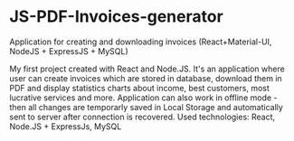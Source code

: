 # JS-PDF-Invoices-generator
Application for creating and downloading invoices (React+Material-UI, NodeJS + ExpressJS + MySQL)

My first project created with React and Node.JS. 
It's an application where user can create invoices which are stored in database, 
download them in PDF and display statistics charts about income, best customers, most lucrative services and more.
Application can also work in offline mode - then all changes are temporarly saved in Local Storage 
and automatically sent to server after connection is recovered. Used technologies: React, Node.JS + ExpressJs, MySQL
